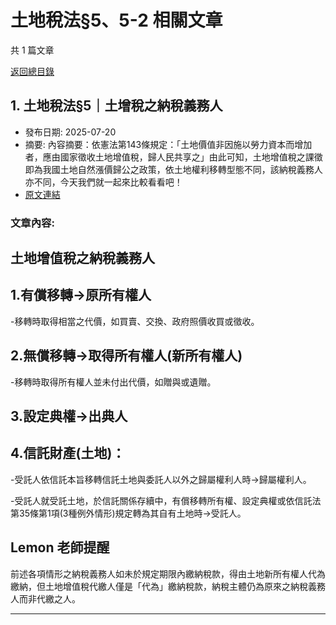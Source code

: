 # 土地稅法§5、5-2 相關文章

共 1 篇文章

[返回總目錄](00_總目錄.md)

## 1. 土地稅法§5｜土增稅之納稅義務人

- 發布日期: 2025-07-20
- 摘要: 內容摘要：依憲法第143條規定：「土地價值非因施以勞力資本而增加者，應由國家徵收土地增值稅，歸人民共享之」由此可知，土地增值稅之課徵即為我國土地自然漲價歸公之政策，依土地權利移轉型態不同，該納稅義務人亦不同，今天我們就一起來比較看看吧！
- [原文連結](https://www.jasper-realestate.com/%e5%9c%9f%e5%9c%b0_%e7%a8%85%e6%b3%955%e5%9c%9f%e5%a2%9e%e7%a8%85%e4%b9%8b%e7%b4%8d%e7%a8%85%e7%be%a9%e5%8b%99%e4%ba%ba/)

### 文章內容:

## 土地增值稅之納稅義務人

## 1.有償移轉→原所有權人

-移轉時取得相當之代價，如買賣、交換、政府照價收買或徵收。

## 2.無償移轉→取得所有權人(新所有權人)

-移轉時取得所有權人並未付出代價，如贈與或遺贈。

## 3.設定典權→出典人

## 4.信託財產(土地)：

-受託人依信託本旨移轉信託土地與委託人以外之歸屬權利人時→歸屬權利人。

-受託人就受託土地，於信託關係存續中，有償移轉所有權、設定典權或依信託法第35條第1項(3種例外情形)規定轉為其自有土地時→受託人。

## Lemon 老師提醒

前述各項情形之納稅義務人如未於規定期限內繳納稅款，得由土地新所有權人代為繳納，但土地增值稅代繳人僅是「代為」繳納稅款，納稅主體仍為原來之納稅義務人而非代繳之人。

---

